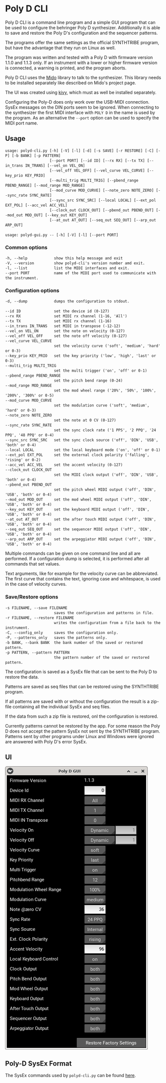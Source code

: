 # Poly D CLI

Poly D CLI is a command line program and a simple GUI program that can be used to configure the behringer Poly D synthesizer. Additionally it is able to save and restore the Poly D's configuration and the sequencer patterns.

The programs offer the same settings as the official SYNTHTRIBE program, but have the advantage that they run on Linux as well.

The program was written and tested with a Poly D with firmware version 1.1.0 and 1.1.3 only. If an instrument with a lower or higher firmware version is connected, a warning is printed, and the program aborts.

Poly D CLI uses the [Mido](https://github.com/mido/mido) library to talk to the synthesizer. This library needs to be installed separately like described on Mido's project page.

The UI was created using [kivy](https://kivy.org), which must as well be installed separately.

Configuring the Poly-D does only work over the USB-MIDI connection. SysEx messages on the DIN ports seem to be ignored. When connecting to the synthesizer the first MIDI interface with `POLY D` in the name is used by the program. As an alternative  the `--port` option can be used to specify the MIDI port name.


## Usage

    usage: polyd-cli.py [-h] [-V] [-l] [-d] [-s SAVE] [-r RESTORE] [-C] [-P] [-b BANK] [-p PATTERN]
                        [--port PORT] [--id ID] [--rx RX] [--tx TX] [--in_trans IN_TRANS] [--vel_on VEL_ON]
                        [--vel_off VEL_OFF] [--vel_curve VEL_CURVE] [--key_prio KEY_PRIO]
                        [--multi_trig MULTI_TRIG] [--pbend_range PBEND_RANGE] [--mod_range MOD_RANGE]
                        [--mod_curve MOD_CURVE] [--note_zero NOTE_ZERO] [--sync_rate SYNC_RATE]
                        [--sync_src SYNC_SRC] [--local LOCAL] [--ext_pol EXT_POL] [--acc_vel ACC_VEL]
                        [--clock_out CLOCK_OUT] [--pbend_out PBEND_OUT] [--mod_out MOD_OUT] [--key_out KEY_OUT]
                        [--at_out AT_OUT] [--seq_out SEQ_OUT] [--arp_out ARP_OUT]

    usage: polyd-gui.py -- [-h] [-V] [-l] [--port PORT]

### Common options

    -h, --help            show this help message and exit
    -V, --version         show polyd-cli's version number amd exit.
    -l, --list            list the MIDI interfaces and exit.
    --port PORT           name of the MIDI port used to communicate with the instrument.

### Configuration options

    -d, --dump            dumps the configuration to stdout.

    --id ID               set the device id (0-127)
    --rx RX               set MIDI rx channel (1-16, 'All')
    --tx TX               set MIDI rx channel (1-16)
    --in_trans IN_TRANS   set MIDI in transpose (-12-12)
    --vel_on VEL_ON       set the note on velocity (0-127)
    --vel_off VEL_OFF     set the note off velocity (0-127)
    --vel_curve VEL_CURVE
                          set the velocity curve ('soft', 'medium', 'hard' or 0-3)
    --key_prio KEY_PRIO   set the key priority ('low', 'high', 'last' or 0-3)
    --multi_trig MULTI_TRIG
                          set the multi trigger ('on', 'off' or 0-1)
    --pbend_range PBEND_RANGE
                          set the pitch bend range (0-24)
    --mod_range MOD_RANGE
                          set the mod wheel range ('20%', '50%', '100%', '200%', '300%' or 0-5)
    --mod_curve MOD_CURVE
                          set the modulation curve ('soft', 'medium', 'hard' or 0-3)
    --note_zero NOTE_ZERO
                          set the note at 0 CV (0-127)
    --sync_rate SYNC_RATE
                          set the sync clock rate ('1 PPS', '2 PPQ', '24 PPQ', '48 PPQ' or 0-4)
    --sync_src SYNC_SRC   set the sync clock source ('off', 'DIN', 'USB', 'both' or 0-4)
    --local LOCAL         set the local keyboard mode ('on', 'off' or 0-1)
    --ext_pol EXT_POL     set the external clock polarity ('falling', 'rising' or 0-2)
    --acc_vel ACC_VEL     set the accent velocity (0-127)
    --clock_out CLOCK_OUT
                          set the MIDI clock output ('off', 'DIN', 'USB', 'both' or 0-4)
    --pbend_out PBEND_OUT
                          set the pitch wheel MIDI output ('off', 'DIN', 'USB', 'both' or 0-4)
    --mod_out MOD_OUT     set the mod wheel MIDI output ('off', 'DIN', 'USB', 'both' or 0-4)
    --key_out KEY_OUT     set the keyboard MIDI output ('off', 'DIN', 'USB', 'both' or 0-4)
    --at_out AT_OUT       set the after touch MIDI output ('off', 'DIN', 'USB', 'both' or 0-4)
    --seq_out SEQ_OUT     set the sequencer MIDI output ('off', 'DIN', 'USB', 'both' or 0-4)
    --arp_out ARP_OUT     set the arpeggiator MIDI output ('off', 'DIN', 'USB', 'both' or 0-4)

Multiple commands can be given on one command line and all are performed. If a configuration dump is selected, it is performed after all commands that set values.

Text arguments, like for example for the velocity curve can be abbreviated. The first curve that contains the text, ignoring case and whitespace, is used in the case of velocity curves. 

### Save/Restore options

    -s FILENAME, --save FILENAME
                          saves the configuration and patterns in file.
    -r FILENAME, --restore FILENAME
                          writes the configuration from a file back to the instrument.
    -C, --config_only     saves the configuration only.
    -P, --patterns_only   saves the patterns only.
    -b BANK, --bank BANK  the bank number of the saved or restored pattern.
    -p PATTERN, --pattern PATTERN
                          the pattern number of the saved or restored pattern.

The configuration is saved as a SysEx file that can be sent to the Poly D to restore the data.

Patterns are saved as seq files that can be restored using the SYNTHTRIBE program.

If all patterns are saved with or without the configuration the result is a zip-file containing all the individual SysEx and seq files.

If the data from such a zip file is restored, onl the configuration is restored.

Currently patterns cannot be restored by the app. For some reason the Poly D does not accept the pattern SysEx not sent by the SYNTHTRIBE program. Patterns sent by other programs under Linux and Windows were ignored are answered with Poly D's error SysEx.

## UI

![Screenshot of Poly D GUI](polydgui.png "Poly D GUI")

## Poly-D SysEx Format

The SysEx commands used by `polyd-cli.py` can be found [here](polyd-sysex.md).
